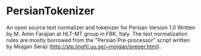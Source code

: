 # PersianTokenizer
An open source text normalizer and tokenizer for Persian
Version 1.0
Written by M. Amin Farajian at HLT-MT group in FBK, Italy.
The text normalization rules are mostly borrowed from the "Persian Pre-processor" script written by Mojgan Seraji (http://stp.lingfil.uu.se/~mojgan/preper.html).
